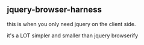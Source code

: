 jquery-browser-harness
--------------------

this is when you only need jquery on the client side.

it's a LOT simpler and smaller than jquery browserify
